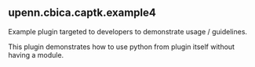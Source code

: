 ## upenn.cbica.captk.example4

Example plugin targeted to developers to demonstrate usage / guidelines.

This plugin demonstrates how to use python from plugin itself without having a module.
